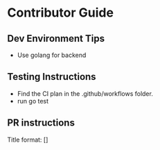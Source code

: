 # Contributor Guide

## Dev Environment Tips
- Use golang for backend

## Testing Instructions
- Find the CI plan in the .github/workflows folder.
- run go test 

## PR instructions
Title format: [<EvoGarden>] <Title>
Branch name must b consit from English